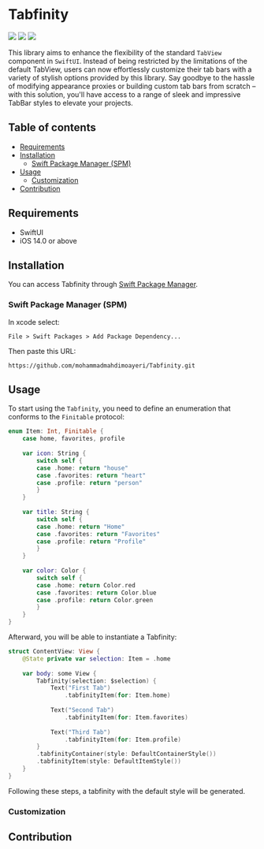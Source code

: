 # Tabfinity

 ![](https://img.shields.io/badge/platform-iOS-d3d3d3) ![](https://img.shields.io/badge/iOS-13.0%2B-43A6C6) ![](https://img.shields.io/badge/Swift-5-F86F15)

This library aims to enhance the flexibility of the standard `TabView` component in `SwiftUI`. Instead of being restricted by the limitations of the default TabView, users can now effortlessly customize their tab bars with a variety of stylish options provided by this library. Say goodbye to the hassle of modifying appearance proxies or building custom tab bars from scratch – with this solution, you'll have access to a range of sleek and impressive TabBar styles to elevate your projects.

## Table of contents
   - [Requirements](#requirements)
   - [Installation](#installation)
     - [Swift Package Manager (SPM)](#spm)
   - [Usage](#usage)
     - [Customization](#customization)
   - [Contribution](#contribution)

## Requirements
<a id="requirements"></a>
   - SwiftUI
   - iOS 14.0 or above

## Installation
<a id="installation"></a>
You can access Tabfinity through [Swift Package Manager](https://github.com/apple/swift-package-manager).
### Swift Package Manager (SPM)
<a id="spm"></a>
In xcode select:
```
File > Swift Packages > Add Package Dependency...
```
Then paste this URL:
```
https://github.com/mohammadmahdimoayeri/Tabfinity.git
```

## Usage
<a id="usage"></a>
To start using the `Tabfinity`, you need to define an enumeration that conforms to the `Finitable` protocol:
```swift
enum Item: Int, Finitable {
    case home, favorites, profile
    
    var icon: String {
        switch self {
        case .home: return "house"
        case .favorites: return "heart"
        case .profile: return "person"
        }
    }
    
    var title: String {
        switch self {
        case .home: return "Home"
        case .favorites: return "Favorites"
        case .profile: return "Profile"
        }
    }
    
    var color: Color {
        switch self {
        case .home: return Color.red
        case .favorites: return Color.blue
        case .profile: return Color.green
        }
    }
}
```
Afterward, you will be able to instantiate a Tabfinity:
```swift
struct ContentView: View {
    @State private var selection: Item = .home
    
    var body: some View {
        Tabfinity(selection: $selection) {
            Text("First Tab")
                .tabfinityItem(for: Item.home)
            
            Text("Second Tab")
                .tabfinityItem(for: Item.favorites)
            
            Text("Third Tab")
                .tabfinityItem(for: Item.profile)
        }
        .tabfinityContainer(style: DefaultContainerStyle())
        .tabfinityItem(style: DefaultItemStyle())
    }
}
```
Following these steps, a tabfinity with the default style will be generated.

### Customization
<a id="customization"></a>

## Contribution
<a id="contribution"></a>
